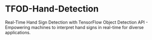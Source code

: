 # TFOD-Hand-Detection
Real-Time Hand Sign Detection with TensorFlow Object Detection API - Empowering machines to interpret hand signs in real-time for diverse applications. 
